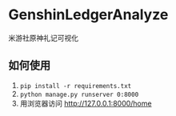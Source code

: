 # GenshinLedgerAnalyze
米游社原神礼记可视化

## 如何使用
1. ```pip install -r requirements.txt```
2. ```python manage.py runserver 0:8000```
3. 用浏览器访问 http://127.0.0.1:8000/home
